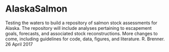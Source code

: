# AlaskaSalmon
Testing the waters to build a repository of salmon stock assessments for Alaska. The repository will include analyses pertaining to escapement goals, forecasts, and associated stock reconstructions. More changes to come, including guidelines for code, data, figures, and literature.
R. Brenner. 26 April 2017
